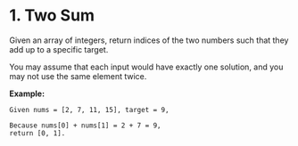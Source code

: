 # 1. Two Sum  

Given an array of integers, return indices of the two numbers such that they add up to a specific target.  

You may assume that each input would have exactly one solution, and you may not use the same element twice.  

**Example:**  

    Given nums = [2, 7, 11, 15], target = 9,

    Because nums[0] + nums[1] = 2 + 7 = 9,
    return [0, 1].


